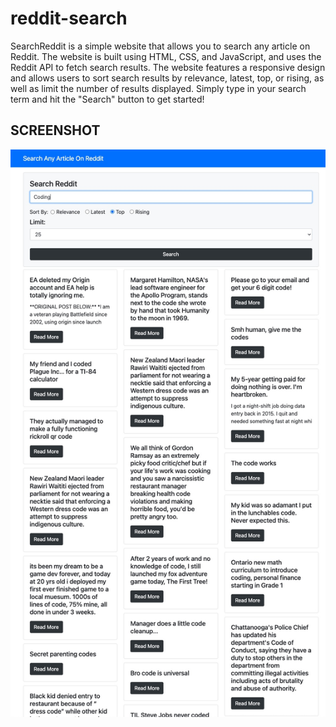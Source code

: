 # reddit-search
 SearchReddit is a simple website that allows you to search any article on Reddit. The website is built using HTML, CSS, and JavaScript, and uses the Reddit API to fetch search results. The website features a responsive design and allows users to sort search results by relevance, latest, top, or rising, as well as limit the number of results displayed. Simply type in your search term and hit the "Search" button to get started!
 
 ## SCREENSHOT
![Keynote](https://github.com/Marckwin/reddit-search/blob/main/reddit1.jpg)
